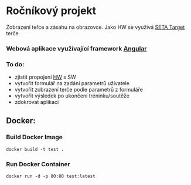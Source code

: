 # Ročníkový projekt
  Zobrazení teřce a zásahu na obrazovce. Jako HW se využivá [SETA Target](https://www.seta-online.com/en-gb) terče.
### Webová aplikace využívající framework [Angular](https://angular.io/)

### To do:
  - zjistit propojení [HW](https://web.dev/serial/) s SW
  - vytvořit formulář na zadání parametrů uživatele
  - vytvořit zobrazení terče podle parametrů z formuláře
  - vytvořit výsledek po ukončení tréninku/soutěže
  - zdokrovat aplikaci

## Docker:
  ### Build Docker Image
    
    docker build -t test .
   
  ### Run Docker Container
   
    docker run -d -p 80:80 test:latest
